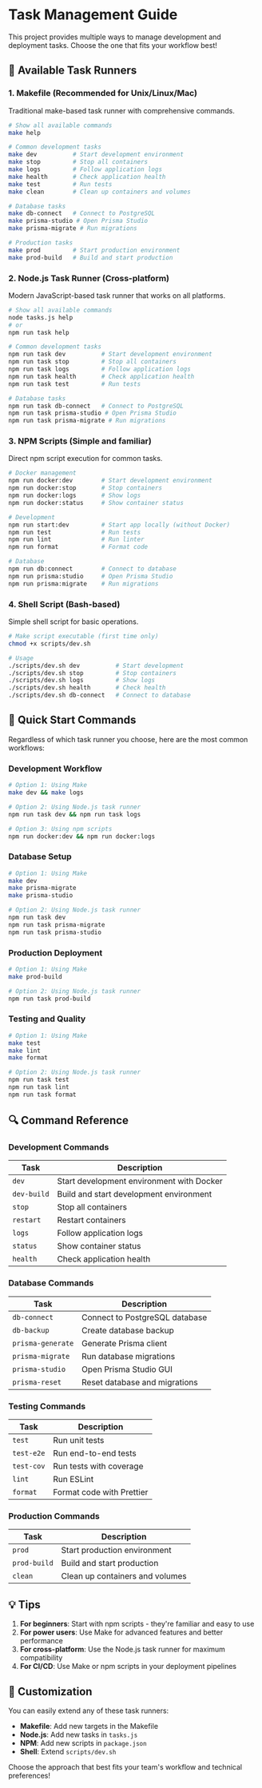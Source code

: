 # Task Management Guide

This project provides multiple ways to manage development and deployment tasks. Choose the one that fits your workflow best!

## 🔧 Available Task Runners

### 1. **Makefile** (Recommended for Unix/Linux/Mac)

Traditional make-based task runner with comprehensive commands.

```bash
# Show all available commands
make help

# Common development tasks
make dev          # Start development environment
make stop         # Stop all containers
make logs         # Follow application logs
make health       # Check application health
make test         # Run tests
make clean        # Clean up containers and volumes

# Database tasks
make db-connect   # Connect to PostgreSQL
make prisma-studio # Open Prisma Studio
make prisma-migrate # Run migrations

# Production tasks
make prod         # Start production environment
make prod-build   # Build and start production
```

### 2. **Node.js Task Runner** (Cross-platform)

Modern JavaScript-based task runner that works on all platforms.

```bash
# Show all available commands
node tasks.js help
# or
npm run task help

# Common development tasks
npm run task dev          # Start development environment
npm run task stop         # Stop all containers
npm run task logs         # Follow application logs
npm run task health       # Check application health
npm run task test         # Run tests

# Database tasks
npm run task db-connect   # Connect to PostgreSQL
npm run task prisma-studio # Open Prisma Studio
npm run task prisma-migrate # Run migrations
```

### 3. **NPM Scripts** (Simple and familiar)

Direct npm script execution for common tasks.

```bash
# Docker management
npm run docker:dev        # Start development environment
npm run docker:stop       # Stop containers
npm run docker:logs       # Show logs
npm run docker:status     # Show container status

# Development
npm run start:dev         # Start app locally (without Docker)
npm run test              # Run tests
npm run lint              # Run linter
npm run format            # Format code

# Database
npm run db:connect        # Connect to database
npm run prisma:studio     # Open Prisma Studio
npm run prisma:migrate    # Run migrations
```

### 4. **Shell Script** (Bash-based)

Simple shell script for basic operations.

```bash
# Make script executable (first time only)
chmod +x scripts/dev.sh

# Usage
./scripts/dev.sh dev          # Start development
./scripts/dev.sh stop         # Stop containers
./scripts/dev.sh logs         # Show logs
./scripts/dev.sh health       # Check health
./scripts/dev.sh db-connect   # Connect to database
```

## 🚀 Quick Start Commands

Regardless of which task runner you choose, here are the most common workflows:

### Development Workflow

```bash
# Option 1: Using Make
make dev && make logs

# Option 2: Using Node.js task runner
npm run task dev && npm run task logs

# Option 3: Using npm scripts
npm run docker:dev && npm run docker:logs
```

### Database Setup

```bash
# Option 1: Using Make
make dev
make prisma-migrate
make prisma-studio

# Option 2: Using Node.js task runner
npm run task dev
npm run task prisma-migrate
npm run task prisma-studio
```

### Production Deployment

```bash
# Option 1: Using Make
make prod-build

# Option 2: Using Node.js task runner
npm run task prod-build
```

### Testing and Quality

```bash
# Option 1: Using Make
make test
make lint
make format

# Option 2: Using Node.js task runner
npm run task test
npm run task lint
npm run task format
```

## 🔍 Command Reference

### Development Commands

| Task        | Description                               |
| ----------- | ----------------------------------------- |
| `dev`       | Start development environment with Docker |
| `dev-build` | Build and start development environment   |
| `stop`      | Stop all containers                       |
| `restart`   | Restart containers                        |
| `logs`      | Follow application logs                   |
| `status`    | Show container status                     |
| `health`    | Check application health                  |

### Database Commands

| Task              | Description                    |
| ----------------- | ------------------------------ |
| `db-connect`      | Connect to PostgreSQL database |
| `db-backup`       | Create database backup         |
| `prisma-generate` | Generate Prisma client         |
| `prisma-migrate`  | Run database migrations        |
| `prisma-studio`   | Open Prisma Studio GUI         |
| `prisma-reset`    | Reset database and migrations  |

### Testing Commands

| Task       | Description               |
| ---------- | ------------------------- |
| `test`     | Run unit tests            |
| `test-e2e` | Run end-to-end tests      |
| `test-cov` | Run tests with coverage   |
| `lint`     | Run ESLint                |
| `format`   | Format code with Prettier |

### Production Commands

| Task         | Description                     |
| ------------ | ------------------------------- |
| `prod`       | Start production environment    |
| `prod-build` | Build and start production      |
| `clean`      | Clean up containers and volumes |

## 💡 Tips

1. **For beginners**: Start with npm scripts - they're familiar and easy to use
2. **For power users**: Use Make for advanced features and better performance
3. **For cross-platform**: Use the Node.js task runner for maximum compatibility
4. **For CI/CD**: Use Make or npm scripts in your deployment pipelines

## 🔧 Customization

You can easily extend any of these task runners:

- **Makefile**: Add new targets in the Makefile
- **Node.js**: Add new tasks in `tasks.js`
- **NPM**: Add new scripts in `package.json`
- **Shell**: Extend `scripts/dev.sh`

Choose the approach that best fits your team's workflow and technical preferences!
